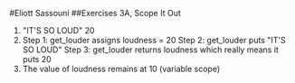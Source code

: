 #Eliott Sassouni
##Exercises 3A, Scope It Out

1. "IT'S SO LOUD"
   20
2. Step 1: get_louder assigns loudness = 20
   Step 2: get_louder puts "IT'S SO LOUD"
   Step 3: get_louder returns loudness which really means it puts 20
3. The value of loudness remains at 10 (variable scope)